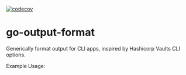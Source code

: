 [![codecov](https://codecov.io/gh/drewstinnett/go-output-format/branch/main/graph/badge.svg?token=KBITDOWZLQ)](https://codecov.io/gh/drewstinnett/go-output-format)

# go-output-format

Generically format output for CLI apps, inspired by Hashicorp Vaults CLI
options.

Example Usage:
```
```
